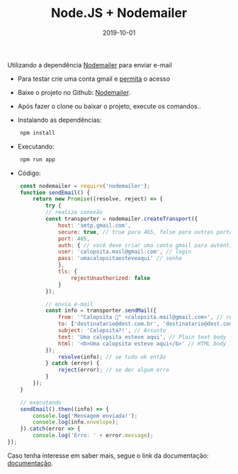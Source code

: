 ﻿---
date: 2019-10-01
title: "Node.JS + Nodemailer"
description: "Enviando e-mail SMTP com Node.JS e Nodemailer."
category: "node"
image: '/assets/img/cover/cover2.png'
---

Utilizando a dependência <a href="https://nodemailer.com/about/" target="_blank" rel="nofollow, noreferrer,noopener,external">Nodemailer</a> para enviar e-mail

- Para testar crie uma conta gmail e <a href="https://myaccount.google.com/u/5/lesssecureapps" target="_blank" rel="nofollow, noreferrer,noopener,external">permita</a> o acesso

- Baixe o projeto no Github: <a href="https://github.com/ValchanOficial/Nodemailer" target="_blank" rel="nofollow, noreferrer,noopener,external">Nodemailer</a>.

- Após fazer o clone ou baixar o projeto, execute os comandos..
- Instalando as dependências:
```bash
	npm install
```
- Executando:
```bash
	npm run app
```
- Código:

```js
	const nodemailer = require('nodemailer');
	function sendEmail() {
		return new Promise((resolve, reject) => {
			try {
			// realiza conexão
			const transporter = nodemailer.createTransport({
				host: 'smtp.gmail.com',
				secure: true, // true para 465, false para outras portas
				port: 465,
				auth: { // você deve criar uma conta gmail para autenticar
				user: 'calopsita.mail@gmail.com', // login
				pass: 'umacalopsitaesteveaqui' // senha
				},
				tls: {
					rejectUnauthorized: false
				}
			});

			// envia e-mail
			const info = transporter.sendMail({
				from: '"Calopsita 🐤" <calopsita.mail@gmail.com>', // remetente
				to: ['destinatario@dest.com.br', 'destinatario@dest.com.br'], // destinatários
				subject: 'Calopsita?!', // Assunto
				text: 'Uma calopsita esteve aqui', // Plain text body
				html: '<b>Uma calopsita esteve aqui</b>' // HTML body
			});
				resolve(info); // se tudo ok então
			} catch (error) {
				reject(error); // se der algum erro
			}
		});
	}

	// executando
	sendEmail().then((info) => {
		console.log('Mensagem enviada!');
		console.log(info.envelope);
	}).catch(error => {
		console.log('Erro: ' + error.message);
});
```

Caso tenha interesse em saber mais, segue o link da documentação: <a href="https://nodemailer.com/about/" target="_blank" rel="nofollow, noreferrer,noopener,external">documentação</a>.
